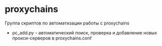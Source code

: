 # proxychains

Группа скриптов по автоматизации работы с proxychains

* pc_add.py - автоматический поиск, проверка и добавление новых прокси-серверов в proxychains.conf
